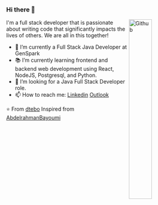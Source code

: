 ### Hi there 👋

<img width="35%" align="right" alt="Github" src="https://user-images.githubusercontent.com/48678280/88862734-4903af80-d201-11ea-968b-9c939d88a37c.gif" />

I'm a full stack developer that is passionate about writing code that significantly impacts the lives of others. We are all in this together!

- 🔭 I’m currently a Full Stack Java Developer at GenSpark
- 📚 I’m currently learning frontend and backend web development using React, NodeJS, Postgresql, and Python.
- 👯 I’m looking for a Java Full Stack Developer role. 
- 📫 How to reach me: [Linkedin](https://www.linkedin.com/in/dtebo83/) [Outlook](mailto:darrentebo83@outlook.com)

⭐️ From [dtebo](https://github.com/dtebo)
Inspired from [AbdelrahmanBayoumi](https://github.com/abdelrahmanbayoumi)
